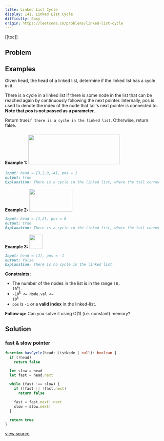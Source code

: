 ```yaml
---
title: Linked List Cycle
display: 141. Linked List Cycle
difficulty: Easy
origin: https://leetcode.cn/problems/linked-list-cycle
---
```


[[toc]]

## Problem

## Examples

Given head, the head of a linked list, determine if the linked list has a cycle in it.

There is a cycle in a linked list if there is some node in the list that can be reached again by continuously following the next pointer. Internally, pos is used to denote the index of the node that tail's next pointer is connected to. **Note that pos is not passed as a parameter**.

Return true`if there is a cycle in the linked list`. Otherwise, return false.

**Example 1:**
<img alt="" src="https://assets.leetcode.com/uploads/2018/12/07/circularlinkedlist.png" style="width: 300px; height: 97px; margin-top: 8px; margin-bottom: 8px;" />

```md
Input: head = [3,2,0,-4], pos = 1
output: true
Explanation: There is a cycle in the linked list, where the tail connects to the 1st node (0-indexed).
```

**Example 2:**
<img alt="" src="https://assets.leetcode.com/uploads/2018/12/07/circularlinkedlist_test2.png" style="width: 141px; height: 74px;" />

```md
Input: head = [1,2], pos = 0
output: true
Explanation: There is a cycle in the linked list, where the tail connects to the 0th node.
```

**Example 3:**
<img alt="" src="https://assets.leetcode.com/uploads/2018/12/07/circularlinkedlist_test3.png" style="width: 45px; height: 45px;" />

```md
Input: head = [1], pos = -1
output: false
Explanation: There is no cycle in the linked list.
```

**Constraints:**

- The number of the nodes in the list is in the range <code>[0, 10<sup>4</sup>]</code>.
- <code>-10<sup>5</sup> <= Node.val <= 10<sup>5</sup></code>
- `pos` is `-1` or a **valid index** in the linked-list.

**Follow up:** Can you solve it using O(1) (i.e. constant) memory?

## Solution

### fast & slow pointer

```ts
function hasCycle(head: ListNode | null): boolean {
  if (!head)
    return false

  let slow = head
  let fast = head.next

  while (fast !== slow) {
    if (!fast || !fast.next)
      return false

    fast = fast.next!.next
    slow = slow.next!
  }

  return true
}
```

[view source](https://leetcode.cn/problems/linked-list-cycle)
